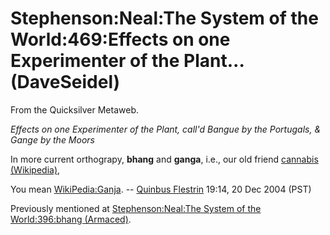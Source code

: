 
# Stephenson:Neal:The System of the World:469:Effects on one Experimenter of the Plant... (DaveSeidel)

From the Quicksilver Metaweb.

*Effects on one Experimenter of the Plant, call'd Bangue by the Portugals, & Gange by the Moors*

In more current orthograpy, **bhang** and **ganga**, i.e., our old friend [cannabis (Wikipedia)](/http-en-wikipedia-org-wiki-cannabis),

You mean [WikiPedia:Ganja](/). -- [Quinbus Flestrin](/user-quinbus-flestrin) 19:14, 20 Dec 2004 (PST)


Previously mentioned at [Stephenson:Neal:The System of the World:396:bhang (Armaced)](/stephenson-neal-the-system-of-the-world-396-bhang-armaced).
